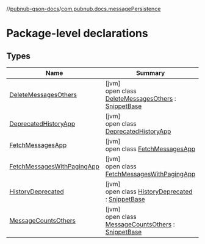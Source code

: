 //[pubnub-gson-docs](../../index.md)/[com.pubnub.docs.messagePersistence](index.md)

# Package-level declarations

## Types

| Name | Summary |
|---|---|
| [DeleteMessagesOthers](-delete-messages-others/index.md) | [jvm]<br>open class [DeleteMessagesOthers](-delete-messages-others/index.md) : [SnippetBase](../com.pubnub.docs/-snippet-base/index.md) |
| [DeprecatedHistoryApp](-deprecated-history-app/index.md) | [jvm]<br>open class [DeprecatedHistoryApp](-deprecated-history-app/index.md) |
| [FetchMessagesApp](-fetch-messages-app/index.md) | [jvm]<br>open class [FetchMessagesApp](-fetch-messages-app/index.md) |
| [FetchMessagesWithPagingApp](-fetch-messages-with-paging-app/index.md) | [jvm]<br>open class [FetchMessagesWithPagingApp](-fetch-messages-with-paging-app/index.md) |
| [HistoryDeprecated](-history-deprecated/index.md) | [jvm]<br>open class [HistoryDeprecated](-history-deprecated/index.md) : [SnippetBase](../com.pubnub.docs/-snippet-base/index.md) |
| [MessageCountsOthers](-message-counts-others/index.md) | [jvm]<br>open class [MessageCountsOthers](-message-counts-others/index.md) : [SnippetBase](../com.pubnub.docs/-snippet-base/index.md) |
